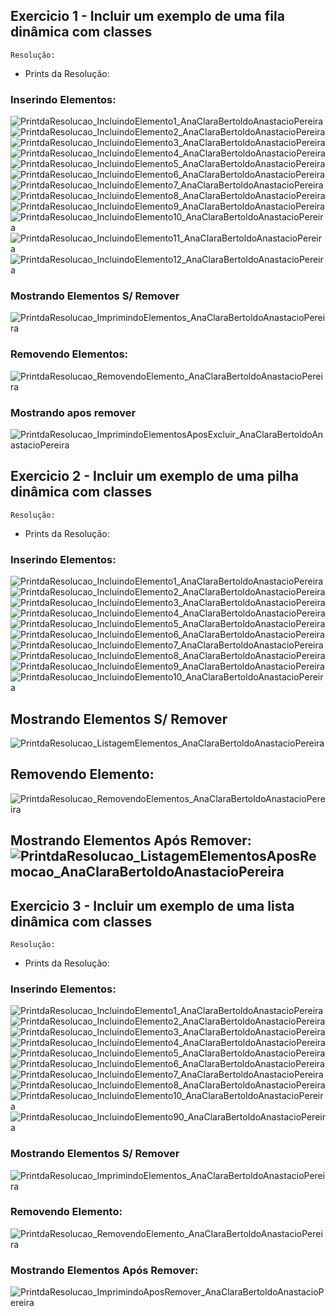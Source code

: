 
## Exercicio 1 - Incluir um exemplo de uma fila dinâmica com classes

    Resolução:
    
    
+ Prints da Resolução: 

### Inserindo Elementos:
![PrintdaResolucao_IncluindoElemento1_AnaClaraBertoldoAnastacioPereira](https://user-images.githubusercontent.com/101759772/203767000-5d271527-24d3-4d2a-829d-52f3fbc7d601.jpg)
![PrintdaResolucao_IncluindoElemento2_AnaClaraBertoldoAnastacioPereira](https://user-images.githubusercontent.com/101759772/203767002-2fc9cffd-0fb5-45c3-b03b-21e6ee6eb38f.jpg)
![PrintdaResolucao_IncluindoElemento3_AnaClaraBertoldoAnastacioPereira](https://user-images.githubusercontent.com/101759772/203767006-ccbfa937-f199-45b5-abb1-8d784b1f7c9b.jpg)
![PrintdaResolucao_IncluindoElemento4_AnaClaraBertoldoAnastacioPereira](https://user-images.githubusercontent.com/101759772/203767007-5b554363-46b8-4a60-80c6-e482bd5f33c7.jpg)
![PrintdaResolucao_IncluindoElemento5_AnaClaraBertoldoAnastacioPereira](https://user-images.githubusercontent.com/101759772/203767011-b8e781d9-442d-46ac-a3bf-b6ae30edbb8e.jpg)
![PrintdaResolucao_IncluindoElemento6_AnaClaraBertoldoAnastacioPereira](https://user-images.githubusercontent.com/101759772/203767013-5c74d941-b12f-40ac-8c56-c7b415f8f6f0.jpg)
![PrintdaResolucao_IncluindoElemento7_AnaClaraBertoldoAnastacioPereira](https://user-images.githubusercontent.com/101759772/203766976-b741de0b-6161-45d6-881f-f5318acb746e.jpg)
![PrintdaResolucao_IncluindoElemento8_AnaClaraBertoldoAnastacioPereira](https://user-images.githubusercontent.com/101759772/203766983-b28bbc94-6fad-4d3e-8403-b48cd2f372c8.jpg)
![PrintdaResolucao_IncluindoElemento9_AnaClaraBertoldoAnastacioPereira](https://user-images.githubusercontent.com/101759772/203766991-b0898a54-672d-4cf1-ba08-301dedac583f.jpg)
![PrintdaResolucao_IncluindoElemento10_AnaClaraBertoldoAnastacioPereira](https://user-images.githubusercontent.com/101759772/203766993-560193d2-fa33-4513-b590-395e1e7e5874.jpg)
![PrintdaResolucao_IncluindoElemento11_AnaClaraBertoldoAnastacioPereira](https://user-images.githubusercontent.com/101759772/203766995-cc788911-f9e5-466d-831c-be70cc961496.jpg)
![PrintdaResolucao_IncluindoElemento12_AnaClaraBertoldoAnastacioPereira](https://user-images.githubusercontent.com/101759772/203766997-e96b3a87-4168-4915-bea3-ce6a624cabd2.jpg)

### Mostrando Elementos S/ Remover
![PrintdaResolucao_ImprimindoElementos_AnaClaraBertoldoAnastacioPereira](https://user-images.githubusercontent.com/101759772/203659828-0c7256ad-1655-4448-b363-b8f59ec15cfb.jpg)

### Removendo Elementos:
![PrintdaResolucao_RemovendoElemento_AnaClaraBertoldoAnastacioPereira](https://user-images.githubusercontent.com/101759772/203659853-5bdb79b0-1b5f-44ce-8ac5-670869f4dd5f.jpg)

### Mostrando apos remover
![PrintdaResolucao_ImprimindoElementosAposExcluir_AnaClaraBertoldoAnastacioPereira](https://user-images.githubusercontent.com/101759772/203659935-8e7b3c80-1f98-49d6-ad0b-4953ce3306ae.jpg)

## Exercicio 2 - Incluir um exemplo de uma pilha dinâmica com classes
    
    Resolução:
    
+ Prints da Resolução: 

### Inserindo Elementos:
![PrintdaResolucao_IncluindoElemento1_AnaClaraBertoldoAnastacioPereira](https://user-images.githubusercontent.com/101759772/203781629-5c5407d8-c536-4284-95a7-8a41663ce729.jpg)
![PrintdaResolucao_IncluindoElemento2_AnaClaraBertoldoAnastacioPereira](https://user-images.githubusercontent.com/101759772/203781630-d79ac913-0f98-42b2-aaea-b9d85df1dd4e.jpg)
![PrintdaResolucao_IncluindoElemento3_AnaClaraBertoldoAnastacioPereira](https://user-images.githubusercontent.com/101759772/203781634-55a52c98-14c9-41c7-bfb1-e4926b3df2af.jpg)
![PrintdaResolucao_IncluindoElemento4_AnaClaraBertoldoAnastacioPereira](https://user-images.githubusercontent.com/101759772/203781637-f6a3bfb0-e906-43b0-bc5d-cb7948e6f794.jpg)
![PrintdaResolucao_IncluindoElemento5_AnaClaraBertoldoAnastacioPereira](https://user-images.githubusercontent.com/101759772/203781638-59b8a196-07dc-403d-924d-36d2dec3db71.jpg)
![PrintdaResolucao_IncluindoElemento6_AnaClaraBertoldoAnastacioPereira](https://user-images.githubusercontent.com/101759772/203781641-7ed9c8d1-30e6-4a6e-9423-5c1213890bf2.jpg)
![PrintdaResolucao_IncluindoElemento7_AnaClaraBertoldoAnastacioPereira](https://user-images.githubusercontent.com/101759772/203781642-ff4d1533-36b2-433f-8c8a-13009d91acb3.jpg)
![PrintdaResolucao_IncluindoElemento8_AnaClaraBertoldoAnastacioPereira](https://user-images.githubusercontent.com/101759772/203781620-29375513-dd65-444b-a63c-901c40afe0c6.jpg)
![PrintdaResolucao_IncluindoElemento9_AnaClaraBertoldoAnastacioPereira](https://user-images.githubusercontent.com/101759772/203781625-3a9e84a3-7743-420b-ab82-87b19a87daae.jpg)
![PrintdaResolucao_IncluindoElemento10_AnaClaraBertoldoAnastacioPereira](https://user-images.githubusercontent.com/101759772/203781628-0eae8fc8-2c81-46ce-9811-5a40035fd015.jpg)

## Mostrando Elementos S/ Remover
![PrintdaResolucao_ListagemElementos_AnaClaraBertoldoAnastacioPereira](https://user-images.githubusercontent.com/101759772/203781700-e3acab79-7c35-423c-97fa-ac601e159703.jpg)

## Removendo Elemento:
![PrintdaResolucao_RemovendoElementos_AnaClaraBertoldoAnastacioPereira](https://user-images.githubusercontent.com/101759772/203781756-e36e3982-bc50-497c-adbf-8632281e6833.jpg)

## Mostrando Elementos Após Remover:![PrintdaResolucao_ListagemElementosAposRemocao_AnaClaraBertoldoAnastacioPereira](https://user-images.githubusercontent.com/101759772/203781803-3e01e311-7976-4cf3-aa59-4af24451d530.jpg)


## Exercicio 3 - Incluir um exemplo de uma lista dinâmica com classes

    Resolução:
    
+ Prints da Resolução: 

### Inserindo Elementos:
![PrintdaResolucao_IncluindoElemento1_AnaClaraBertoldoAnastacioPereira](https://user-images.githubusercontent.com/101759772/203766769-06e24f3c-4ce4-4082-8423-a2fcf1330e9a.jpg)
![PrintdaResolucao_IncluindoElemento2_AnaClaraBertoldoAnastacioPereira](https://user-images.githubusercontent.com/101759772/203766777-569959d4-d8d3-47f9-b798-ec88a2e62dd3.jpg)
![PrintdaResolucao_IncluindoElemento3_AnaClaraBertoldoAnastacioPereira](https://user-images.githubusercontent.com/101759772/203766780-35864cc6-47f6-47ff-acef-c8d57985d7ef.jpg)
![PrintdaResolucao_IncluindoElemento4_AnaClaraBertoldoAnastacioPereira](https://user-images.githubusercontent.com/101759772/203766781-18a600c7-5683-4f10-a9fc-877f37b5512c.jpg)
![PrintdaResolucao_IncluindoElemento5_AnaClaraBertoldoAnastacioPereira](https://user-images.githubusercontent.com/101759772/203766783-8f68a593-3661-4700-a5aa-f5e76844f78a.jpg)
![PrintdaResolucao_IncluindoElemento6_AnaClaraBertoldoAnastacioPereira](https://user-images.githubusercontent.com/101759772/203766784-798068b8-fafe-49a6-a4fa-4609868a9adb.jpg)
![PrintdaResolucao_IncluindoElemento7_AnaClaraBertoldoAnastacioPereira](https://user-images.githubusercontent.com/101759772/203766788-eb123dcb-84f5-4821-97b8-838d44803036.jpg)
![PrintdaResolucao_IncluindoElemento8_AnaClaraBertoldoAnastacioPereira](https://user-images.githubusercontent.com/101759772/203766791-002896fd-790d-400f-b90d-4b5909a7343f.jpg)
![PrintdaResolucao_IncluindoElemento10_AnaClaraBertoldoAnastacioPereira](https://user-images.githubusercontent.com/101759772/203766792-4d5b724f-2ad1-4670-b6e8-e5ee70d18870.jpg)
![PrintdaResolucao_IncluindoElemento90_AnaClaraBertoldoAnastacioPereira](https://user-images.githubusercontent.com/101759772/203766793-01210c94-9a61-4b77-ae73-4fef0a4c438e.jpg)

### Mostrando Elementos S/ Remover
![PrintdaResolucao_ImprimindoElementos_AnaClaraBertoldoAnastacioPereira](https://user-images.githubusercontent.com/101759772/203767121-7080864e-cc99-4656-bc5e-bfcfd40c3a4c.jpg)

### Removendo Elemento:
![PrintdaResolucao_RemovendoElemento_AnaClaraBertoldoAnastacioPereira](https://user-images.githubusercontent.com/101759772/203767430-fc73305d-b218-4e61-be2d-57a40f8bd4f3.jpg)

### Mostrando Elementos Após Remover:
![PrintdaResolucao_ImprimindoAposRemover_AnaClaraBertoldoAnastacioPereira](https://user-images.githubusercontent.com/101759772/203767873-3604388f-ed17-472f-9a58-2835ffebadd1.jpg)
